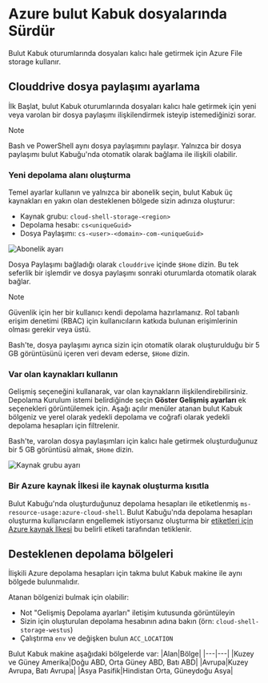 # <a name="persist-files-in-azure-cloud-shell"></a>Azure bulut Kabuk dosyalarında Sürdür
Bulut Kabuk oturumlarında dosyaları kalıcı hale getirmek için Azure File storage kullanır.

## <a name="set-up-a-clouddrive-file-share"></a>Clouddrive dosya paylaşımı ayarlama
İlk Başlat, bulut Kabuk oturumlarında dosyaları kalıcı hale getirmek için yeni veya varolan bir dosya paylaşımı ilişkilendirmek isteyip istemediğinizi sorar.

> [!NOTE]
> Bash ve PowerShell aynı dosya paylaşımını paylaşır. Yalnızca bir dosya paylaşımı bulut Kabuğu'nda otomatik olarak bağlama ile ilişkili olabilir.

### <a name="create-new-storage"></a>Yeni depolama alanı oluşturma

Temel ayarlar kullanın ve yalnızca bir abonelik seçin, bulut Kabuk üç kaynakları en yakın olan desteklenen bölgede sizin adınıza oluşturur:
* Kaynak grubu: `cloud-shell-storage-<region>`
* Depolama hesabı: `cs<uniqueGuid>`
* Dosya Paylaşımı: `cs-<user>-<domain>-com-<uniqueGuid>`

![Abonelik ayarı](../articles/cloud-shell/media/persisting-shell-storage/basic-storage.png)

Dosya Paylaşımı bağladığı olarak `clouddrive` içinde `$Home` dizin. Bu tek seferlik bir işlemdir ve dosya paylaşımı sonraki oturumlarda otomatik olarak bağlar. 

> [!NOTE]
> Güvenlik için her bir kullanıcı kendi depolama hazırlamanız.  Rol tabanlı erişim denetimi (RBAC) için kullanıcıların katkıda bulunan erişimlerinin olması gerekir veya üstü.

Bash'te, dosya paylaşımı ayrıca sizin için otomatik olarak oluşturulduğu bir 5 GB görüntüsünü içeren veri devam ederse, `$Home` dizin. 

### <a name="use-existing-resources"></a>Var olan kaynakları kullanın

Gelişmiş seçeneğini kullanarak, var olan kaynakların ilişkilendirebilirsiniz. Depolama Kurulum istemi belirdiğinde seçin **Göster Gelişmiş ayarları** ek seçenekleri görüntülemek için. Aşağı açılır menüler atanan bulut Kabuk bölgeniz ve yerel olarak yedekli depolama ve coğrafi olarak yedekli depolama hesapları için filtrelenir.

Bash'te, varolan dosya paylaşımları için kalıcı hale getirmek oluşturduğunuz bir 5 GB görüntüsü almak, `$Home` dizin.

![Kaynak grubu ayarı](../articles/cloud-shell/media/persisting-shell-storage/advanced-storage.png)

### <a name="restrict-resource-creation-with-an-azure-resource-policy"></a>Bir Azure kaynak İlkesi ile kaynak oluşturma kısıtla
Bulut Kabuğu'nda oluşturduğunuz depolama hesapları ile etiketlenmiş `ms-resource-usage:azure-cloud-shell`. Bulut Kabuğu'nda depolama hesapları oluşturma kullanıcıların engellemek istiyorsanız oluşturma bir [etiketleri için Azure kaynak İlkesi](../articles/azure-policy/json-samples.md) bu belirli etiketi tarafından tetiklenir.

## <a name="supported-storage-regions"></a>Desteklenen depolama bölgeleri
İlişkili Azure depolama hesapları için takma bulut Kabuk makine ile aynı bölgede bulunmalıdır.

Atanan bölgenizi bulmak için olabilir:
* Not "Gelişmiş Depolama ayarları" iletişim kutusunda görüntüleyin
* Sizin için oluşturulan depolama hesabının adına bakın (örn: `cloud-shell-storage-westus`)
* Çalıştırma `env` ve değişken bulun `ACC_LOCATION`

Bulut Kabuk makine aşağıdaki bölgelerde var:
|Alan|Bölge|
|---|---|
|Kuzey ve Güney Amerika|Doğu ABD, Orta Güney ABD, Batı ABD|
|Avrupa|Kuzey Avrupa, Batı Avrupa|
|Asya Pasifik|Hindistan Orta, Güneydoğu Asya|

